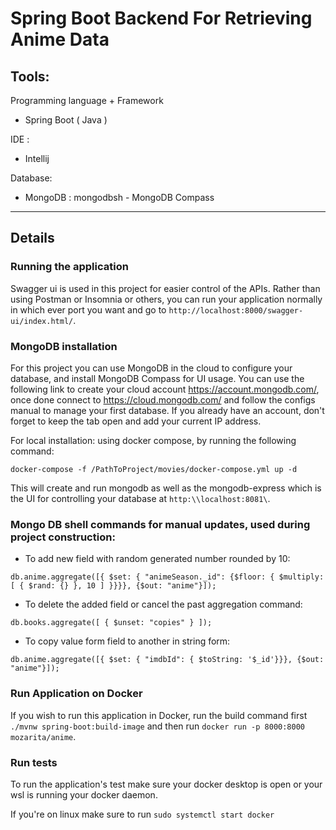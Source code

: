 # Spring Boot Backend For Retrieving Anime Data
## Tools:
Programming language + Framework 
- Spring Boot ( Java )

IDE : 
- Intellij

Database:
- MongoDB : mongodbsh - MongoDB Compass
****
## Details
### Running the application
Swagger ui is used in this project for easier control of the APIs.
Rather than using Postman or Insomnia or others, you can run your 
application normally in which ever port you want and go to 
`http://localhost:8000/swagger-ui/index.html/`.
### MongoDB installation

For this project you can use MongoDB in the cloud to configure your database, and install 
MongoDB Compass for UI usage.
You can use the following link to create your cloud account https://account.mongodb.com/, once
done connect to https://cloud.mongodb.com/ and follow the configs manual to manage your first database.
If you already have an account, don't forget to keep the tab open and add your current IP address.

For local installation: using docker compose, by running the following command:

```shell
docker-compose -f /PathToProject/movies/docker-compose.yml up -d
```
This will create and run mongodb as well as the mongodb-express which is the UI for controlling your
database at `http:\\localhost:8081\`.
### Mongo DB shell commands for manual updates, used during project construction:
 - To add new field with random generated number rounded by 10:
 ```shell
db.anime.aggregate([{ $set: { "animeSeason._id": {$floor: { $multiply: [ { $rand: {} }, 10 ] }}}}, {$out: "anime"}]);
```
- To delete the added field or cancel the past aggregation command:
```shell
db.books.aggregate([ { $unset: "copies" } ]);
```
- To copy value form field to another in string form:
```shell
db.anime.aggregate([{ $set: { "imdbId": { $toString: '$_id'}}}, {$out: "anime"}]);
```

### Run Application on Docker

If you wish to run this application in Docker, run the build command first 
`./mvnw spring-boot:build-image` and then run 
`docker run -p 8000:8000 mozarita/anime`.

### Run tests

To run the application's test make sure 
your docker desktop is open or your wsl is running your docker daemon.

If you're on linux make sure to run `sudo systemctl start docker`

